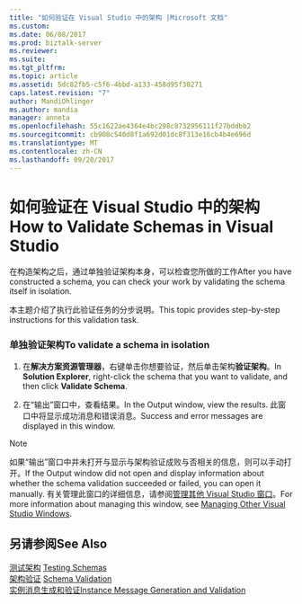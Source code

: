 ```yaml
---
title: "如何验证在 Visual Studio 中的架构 |Microsoft 文档"
ms.custom: 
ms.date: 06/08/2017
ms.prod: biztalk-server
ms.reviewer: 
ms.suite: 
ms.tgt_pltfrm: 
ms.topic: article
ms.assetid: 5dc82fb5-c5f6-4bbd-a133-458d95f30271
caps.latest.revision: "7"
author: MandiOhlinger
ms.author: mandia
manager: anneta
ms.openlocfilehash: 55c1622ae4364e4bc298c8732956111f27bddbb2
ms.sourcegitcommit: cb908c540d8f1a692d01dc8f313e16cb4b4e696d
ms.translationtype: MT
ms.contentlocale: zh-CN
ms.lasthandoff: 09/20/2017
---
```

# <a name="how-to-validate-schemas-in-visual-studio"></a><span data-ttu-id="f534f-102">如何验证在 Visual Studio 中的架构</span><span class="sxs-lookup"><span data-stu-id="f534f-102">How to Validate Schemas in Visual Studio</span></span>
<span data-ttu-id="f534f-103">在构造架构之后，通过单独验证架构本身，可以检查您所做的工作</span><span class="sxs-lookup"><span data-stu-id="f534f-103">After you have constructed a schema, you can check your work by validating the schema itself in isolation.</span></span>  
  
 <span data-ttu-id="f534f-104">本主题介绍了执行此验证任务的分步说明。</span><span class="sxs-lookup"><span data-stu-id="f534f-104">This topic provides step-by-step instructions for this validation task.</span></span>  
  
### <a name="to-validate-a-schema-in-isolation"></a><span data-ttu-id="f534f-105">单独验证架构</span><span class="sxs-lookup"><span data-stu-id="f534f-105">To validate a schema in isolation</span></span>  
  
1.  <span data-ttu-id="f534f-106">在**解决方案资源管理器**，右键单击你想要验证，然后单击架构**验证架构**。</span><span class="sxs-lookup"><span data-stu-id="f534f-106">In **Solution Explorer**, right-click the schema that you want to validate, and then click **Validate Schema**.</span></span>  
  
2.  <span data-ttu-id="f534f-107">在“输出”窗口中，查看结果。</span><span class="sxs-lookup"><span data-stu-id="f534f-107">In the Output window, view the results.</span></span> <span data-ttu-id="f534f-108">此窗口中将显示成功消息和错误消息。</span><span class="sxs-lookup"><span data-stu-id="f534f-108">Success and error messages are displayed in this window.</span></span>  
  
> [!NOTE]
>  <span data-ttu-id="f534f-109">如果“输出”窗口中并未打开与显示与架构验证成败与否相关的信息，则可以手动打开。</span><span class="sxs-lookup"><span data-stu-id="f534f-109">If the Output window did not open and display information about whether the schema validation succeeded or failed, you can open it manually.</span></span> <span data-ttu-id="f534f-110">有关管理此窗口的详细信息，请参阅[管理其他 Visual Studio 窗口](../core/how-to-manage-other-visual-studio-windows.md)。</span><span class="sxs-lookup"><span data-stu-id="f534f-110">For more information about managing this window, see [Managing Other Visual Studio Windows](../core/how-to-manage-other-visual-studio-windows.md).</span></span>  
  
## <a name="see-also"></a><span data-ttu-id="f534f-111">另请参阅</span><span class="sxs-lookup"><span data-stu-id="f534f-111">See Also</span></span>  
 <span data-ttu-id="f534f-112">[测试架构](../core/testing-schemas.md) </span><span class="sxs-lookup"><span data-stu-id="f534f-112">[Testing Schemas](../core/testing-schemas.md) </span></span>  
 <span data-ttu-id="f534f-113">[架构验证](../core/schema-validation1.md) </span><span class="sxs-lookup"><span data-stu-id="f534f-113">[Schema Validation](../core/schema-validation1.md) </span></span>  
 [<span data-ttu-id="f534f-114">实例消息生成和验证</span><span class="sxs-lookup"><span data-stu-id="f534f-114">Instance Message Generation and Validation</span></span>](../core/instance-message-generation-and-validation.md)